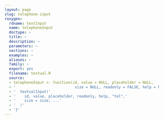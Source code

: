 ```yaml
---
layout: page
slug: telephone-input
roxygen:
  rdname: textInput
  name: telephoneInput
  doctype: ~
  title: ~
  description: ~
  parameters: ~
  sections: ~
  examples: ~
  aliases: ~
  family: ~
  export: yes
  filename: textual.R
  source:
  - telephoneInput <- function(id, value = NULL, placeholder = NULL,
  - '                           size = NULL, readonly = FALSE, help = NULL, ...) {'
  - '  textualInput('
  - '    id, value, placeholder, readonly, help, "tel",'
  - '    size = size, ...'
  - '  )'
  - '}'
---
```

